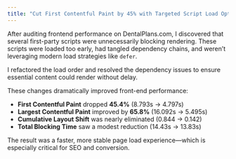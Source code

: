 ```yaml
---
title: "Cut First Contentful Paint by 45% with Targeted Script Load Optimizations"
---
```


After auditing frontend performance on DentalPlans.com, I discovered that several first-party scripts were unnecessarily blocking rendering. These scripts were loaded too early, had tangled dependency chains, and weren’t leveraging modern load strategies like `defer`.

I refactored the load order and resolved the dependency issues to ensure essential content could render without delay.

These changes dramatically improved front-end performance:
- **First Contentful Paint** dropped **45.4%** (8.793s → 4.797s)
- **Largest Contentful Paint** improved by **65.8%** (16.092s → 5.495s)
- **Cumulative Layout Shift** was nearly eliminated (0.844 → 0.142)
- **Total Blocking Time** saw a modest reduction (14.43s → 13.83s)

The result was a faster, more stable page load experience&mdash;which is especially critical for SEO and conversion.
